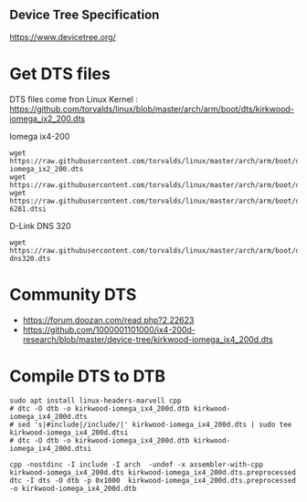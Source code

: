 Device Tree Specification
-------------------------

https://www.devicetree.org/

# Get DTS files

DTS files come fron Linux Kernel :
https://github.com/torvalds/linux/blob/master/arch/arm/boot/dts/kirkwood-iomega_ix2_200.dts

Iomega ix4-200

    wget https://raw.githubusercontent.com/torvalds/linux/master/arch/arm/boot/dts/kirkwood-iomega_ix2_200.dts
    wget https://raw.githubusercontent.com/torvalds/linux/master/arch/arm/boot/dts/kirkwood.dtsi
    wget https://raw.githubusercontent.com/torvalds/linux/master/arch/arm/boot/dts/kirkwood-6281.dtsi

D-Link DNS 320

    wget https://raw.githubusercontent.com/torvalds/linux/master/arch/arm/boot/dts/kirkwood-dns320.dts

# Community DTS

- https://forum.doozan.com/read.php?2,22623
- https://github.com/1000001101000/ix4-200d-research/blob/master/device-tree/kirkwood-iomega_ix4_200d.dts

# Compile DTS to DTB

    sudo apt install linux-headers-marvell cpp
    # dtc -O dtb -o kirkwood-iomega_ix4_200d.dtb kirkwood-iomega_ix4_200d.dts
    # sed 's|#include|/include/|' kirkwood-iomega_ix4_200d.dts | sudo tee kirkwood-iomega_ix4_200d.dtsi
    # dtc -O dtb -o kirkwood-iomega_ix4_200d.dtb kirkwood-iomega_ix4_200d.dtsi
    
    cpp -nostdinc -I include -I arch  -undef -x assembler-with-cpp kirkwood-iomega_ix4_200d.dts kirkwood-iomega_ix4_200d.dts.preprocessed
    dtc -I dts -O dtb -p 0x1000  kirkwood-iomega_ix4_200d.dts.preprocessed -o kirkwood-iomega_ix4_200d.dtb


